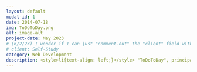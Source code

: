 ```yaml
---
layout: default
modal-id: 1
date: 2014-07-18
img: ToDoToDay.png
alt: image-alt
project-date: May 2023
# (6/2/23) I wonder if I can just "comment-out" the "client" field without consequence (...?):
# client: Self-Study
category: Web Development
description: <style>li{text-align: left;}</style> "ToDoToDay", principally built using ReactJS, CSS Modules, and JavaScript, is a variation on the classic "to-do list" interface that integrates the ["Eisenhower Matrix" task management concept](https://en.wikipedia.org/wiki/Time_management#The_Eisenhower_Method) purportedly popularized by the World War II-era general and later United States President of the same name. <br /> <br /> The project allows users to better manage their daily responsibilities by: <li>Individually entering tasks they believe they might need to complete;</li> <li>Organizing each task into one of four categories correlated to task importance and urgency; and</li> <li>Striking each task as/when completed simply by clicking that task</li>.
---
```

